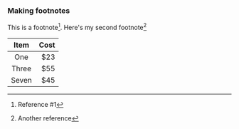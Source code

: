 ### Making footnotes

This is a footnote[^1]. Here's my second footnote[^2]



 Item  | Cost
:----: | ----:
 One   | $23
 Three | $55
 Seven | $45





[^1]: Reference #1
[^2]: Another reference
